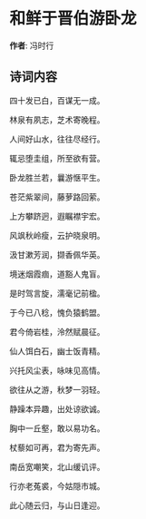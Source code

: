 # 和鲜于晋伯游卧龙

**作者**: 冯时行

## 诗词内容

四十发已白，百谋无一成。

林泉有夙志，芝术寄晚程。

人间好山水，往往尽经行。

辄忌堕圭组，所至欲有营。

卧龙胜兰若，曩游惬平生。

苍茫紫翠间，藤萝路回萦。

上方攀跻迥，遐瞩襟宇宏。

风飒秋岭瘦，云护晓泉明。

汲甘漱芳润，撷香佩华英。

境迷烟霞痼，道豁人鬼盲。

是时驾言旋，濡毫记前楹。

于今已八稔，愧负猿鹤盟。

君今倚岩桂，泠然赋晨征。

仙人饵白石，幽士饭青精。

兴托风尘表，咏味见高情。

欲往从之游，秋梦一羽轻。

静躁本异趣，出处谅欲诚。

胸中一丘壑，敢以易功名。

杖藜如可再，君为寄先声。

南岳宽嘲笑，北山缓讥评。

行亦老菟裘，今姑隠市城。

此心随云归，与山日逢迎。

